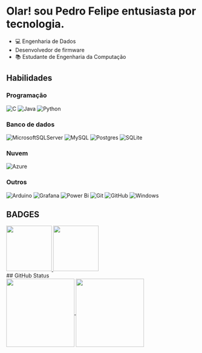 # Olar! sou Pedro Felipe entusiasta por tecnologia.

- 💻 Engenharia de Dados
- Desenvolvedor de firmware
- 📚 Estudante de Engenharia da Computação
## Habilidades
### Programação
![C](https://img.shields.io/badge/c-%2300599C.svg?style=for-the-badge&logo=c&logoColor=white)
![Java](https://img.shields.io/badge/java-%23ED8B00.svg?style=for-the-badge&logo=openjdk&logoColor=white)
![Python](https://img.shields.io/badge/python-3670A0?style=for-the-badge&logo=python&logoColor=ffdd54)

### Banco de dados
![MicrosoftSQLServer](https://img.shields.io/badge/Microsoft%20SQL%20Server-CC2927?style=for-the-badge&logo=microsoft%20sql%20server&logoColor=white)
![MySQL](https://img.shields.io/badge/mysql-4479A1.svg?style=for-the-badge&logo=mysql&logoColor=white)
![Postgres](https://img.shields.io/badge/postgres-%23316192.svg?style=for-the-badge&logo=postgresql&logoColor=white)
![SQLite](https://img.shields.io/badge/sqlite-%2307405e.svg?style=for-the-badge&logo=sqlite&logoColor=white)

### Nuvem
![Azure](https://img.shields.io/badge/azure-%230072C6.svg?style=for-the-badge&logo=microsoftazure&logoColor=white)

### Outros
![Arduino](https://img.shields.io/badge/-Arduino-00979D?style=for-the-badge&logo=Arduino&logoColor=white)
![Grafana](https://img.shields.io/badge/grafana-%23F46800.svg?style=for-the-badge&logo=grafana&logoColor=white)
![Power Bi](https://img.shields.io/badge/power_bi-F2C811?style=for-the-badge&logo=powerbi&logoColor=black)
![Git](https://img.shields.io/badge/git-%23F05033.svg?style=for-the-badge&logo=git&logoColor=white)
![GitHub](https://img.shields.io/badge/github-%23121011.svg?style=for-the-badge&logo=github&logoColor=white)
![Windows](https://img.shields.io/badge/Windows-0078D6?style=for-the-badge&logo=windows&logoColor=white)

## BADGES
<div aling="center">
    
  <a href="https://www.credly.com/earner/earned/badge/60f86007-a52f-4e05-a41c-5835cea35df2">
    <img src = "https://images.credly.com/size/340x340/images/70eb1e3f-d4de-4377-a062-b20fb29594ea/azure-data-fundamentals-600x600.png" height="120" width="120">
  </a>
  <a href="https://www.credly.com/badges/88c6e35c-a0ab-47d5-9729-a41ed4ad24a9/public_url">
    <img src = "https://images.credly.com/size/340x340/images/70eb1e3f-d4de-4377-a062-b20fb29594ea/azure-data-fundamentals-600x600.png" height="120" width="120">
  </a>
  
</div>
## GitHub Status
<div aling="center">
  <a href="https://github.com/PedroFelipe-G-Arruda">
    <img height="180em" align="center" src="https://github-readme-stats.vercel.app/api?username=PedroFelipe-G-Arruda&hide_title=true&show_icons=true&theme=radical" />
    <img height="180em" align="center" src="https://github-readme-stats.anuraghazra1.vercel.app/api/top-langs/?username=PedroFelipe-G-Arruda&layout=compact&theme=radical" />
  </a>
</div>
